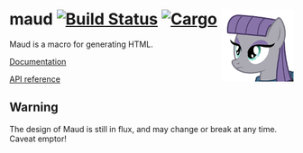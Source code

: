 # <img align="right" src="maud.png" alt="HTML5 rocks." title="HTML5 rocks."> maud [![Build Status](https://img.shields.io/travis/lfairy/maud.svg)](http://travis-ci.org/lfairy/maud) [![Cargo](https://img.shields.io/crates/v/maud.svg)](https://crates.io/crates/maud)

Maud is a macro for generating HTML.

[Documentation]

[API reference]

[Documentation]: http://lfairy.gitbooks.io/maud/content/index.html
[API reference]: https://lambda.xyz/maud/doc/maud/

## Warning

The design of Maud is still in flux, and may change or break at any time. Caveat emptor!
